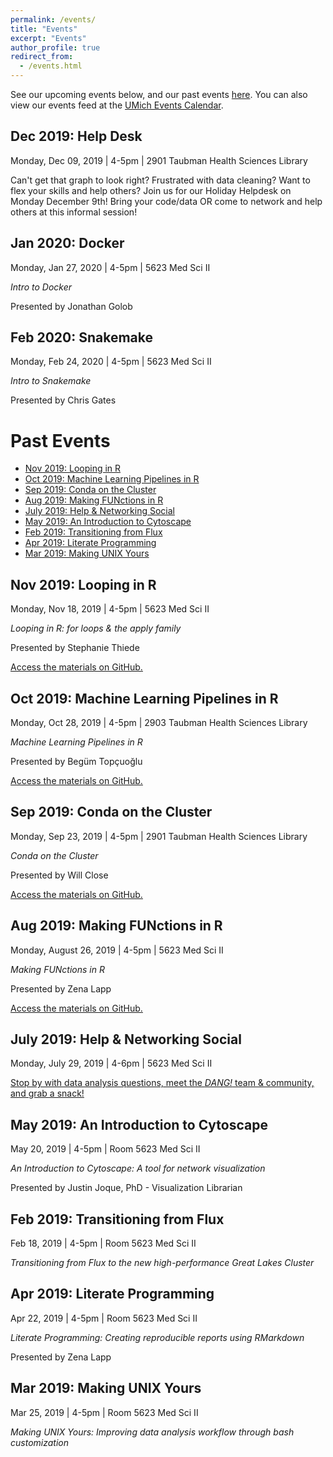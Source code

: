 ```yaml
---
permalink: /events/
title: "Events"
excerpt: "Events"
author_profile: true
redirect_from:
  - /events.html
---
```


See our upcoming events below, and our past events [here](#past-events). You can also view our events feed at the [UMich Events Calendar](https://events.umich.edu/group/4456).

## Dec 2019: Help Desk

Monday, Dec 09, 2019 \| 4-5pm \| 2901 Taubman Health Sciences Library

Can't get that graph to look right? Frustrated with data cleaning? Want to flex your skills and help others? Join us for our Holiday Helpdesk on Monday December 9th! Bring your code/data OR come to network and help others at this informal session!

## Jan 2020: Docker

Monday, Jan 27, 2020 \| 4-5pm \| 5623 Med Sci II

_Intro to Docker_

Presented by Jonathan Golob

## Feb 2020: Snakemake

Monday, Feb 24, 2020 \| 4-5pm \| 5623 Med Sci II

_Intro to Snakemake_

Presented by Chris Gates

# Past Events
<!-- TOC depthFrom:2 depthTo:6 withLinks:1 updateOnSave:0 orderedList:0 -->
- [Nov 2019: Looping in R](#Nov-2019-Looping-in-R)
- [Oct 2019: Machine Learning Pipelines in R](#Oct-2019-Machine-Learning-Pipelines-in-R)
- [Sep 2019: Conda on the Cluster](#Sep-2019-Conda-on-the-Cluster)
- [Aug 2019: Making FUNctions in R](#aug-2019-making-functions-in-r)
- [July 2019: Help & Networking Social](#july-2019-help-networking-social)
- [May 2019: An Introduction to Cytoscape](#may-2019-an-introduction-to-cytoscape)
- [Feb 2019: Transitioning from Flux](#feb-2019-transitioning-from-flux)
- [Apr 2019: Literate Programming](#apr-2019-literate-programming)
- [Mar 2019: Making UNIX Yours](#mar-2019-making-unix-yours)

<!-- /TOC -->

## Nov 2019: Looping in R

Monday, Nov 18, 2019 \| 4-5pm \| 5623 Med Sci II

_Looping in R: for loops & the apply family_

Presented by Stephanie Thiede

[Access the materials on GitHub.](https://github.com/um-dang/loops-apply-r)

## Oct 2019: Machine Learning Pipelines in R

Monday, Oct 28, 2019 \| 4-5pm \| 2903 Taubman Health Sciences Library

_Machine Learning Pipelines in R_

Presented by Begüm Topçuoğlu

[Access the materials on GitHub.](https://github.com/um-dang/machine-learning-pipelines-r)

## Sep 2019: Conda on the Cluster

Monday, Sep 23, 2019 \| 4-5pm \| 2901 Taubman Health Sciences Library

_Conda on the Cluster_

Presented by Will Close

[Access the materials on GitHub.](https://github.com/um-dang/conda_on_the_cluster)


## Aug 2019: Making FUNctions in R

Monday, August 26, 2019 \| 4-5pm \| 5623 Med Sci II

_Making FUNctions in R_

Presented by Zena Lapp

[Access the materials on GitHub.](https://github.com/um-dang/writing-functions-r)

## July 2019: Help & Networking Social

Monday, July 29, 2019 \| 4-6pm \| 5623 Med Sci II

[Stop by with data analysis questions, meet the _DANG!_ team &
community, and grab a snack!](../images/flyers/DANG_presents_HlpNS.pdf)


## May 2019: An Introduction to Cytoscape

May 20, 2019 \| 4-5pm \| Room 5623 Med Sci II

_An Introduction to Cytoscape: A tool for network visualization_

Presented by Justin Joque, PhD - Visualization Librarian


## Feb 2019: Transitioning from Flux

Feb 18, 2019 \| 4-5pm \| Room 5623 Med Sci II

_Transitioning from Flux to the new high-performance Great Lakes Cluster_


## Apr 2019: Literate Programming

Apr 22, 2019 \| 4-5pm \| Room 5623 Med Sci II

_Literate Programming: Creating reproducible reports using RMarkdown_

Presented by Zena Lapp


## Mar 2019: Making UNIX Yours

Mar 25, 2019 \| 4-5pm \| Room 5623 Med Sci II

_Making UNIX Yours: Improving data analysis workflow through bash customization_
